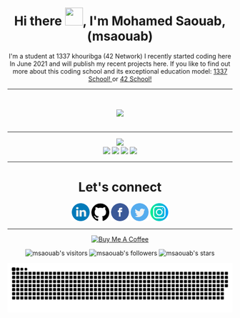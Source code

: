 <h1 align="center">
	Hi there <img src="https://user-images.githubusercontent.com/49567393/149633910-977f6211-103e-4220-b74d-8bf8cd9a896f.gif" width="40" height="40">, I'm Mohamed Saouab, (msaouab)</h1>

<p align="center">
	I'm a student at 1337 khouribga (42 Network) I recently started coding here In June 2021 and will publish my recent projects here. If you 
	like to find out more about this coding school and its exceptional education model: <a href="https://1337.ma/en/" target="_blank">1337 School!		</a> or <a href="https://42.fr/en/homepage/" target="_blank">42 School!</a>
</p>

---

</br>

<p align="center">
	<img src="https://user-images.githubusercontent.com/49567393/132992023-9715d770-4225-497a-9eea-041e3d037186.gif" /><br><br>
</p>

---

<p align="center">
<img height="200em" src="https://github-profile-summary-cards.vercel.app/api/cards/profile-details?username=msaouab&theme=dracula"/><br/>
<img height="203em" src="https://github-profile-summary-cards.vercel.app/api/cards/productive-time?username=msaouab&theme=dracula"/>
<img height="203em" src="https://github-profile-summary-cards.vercel.app/api/cards/stats?username=msaouab&theme=dracula"/>
<img height="203em" src="https://github-profile-summary-cards.vercel.app/api/cards/repos-per-language?username=msaouab&theme=dracula"/>
<img height="203em" src="https://github-profile-summary-cards.vercel.app/api/cards/most-commit-language?username=msaouab&theme=dracula"/>
</p>

---

<h1 align="center">Let's connect</h1>

<p align="center">
	<a href="https://www.linkedin.com/in/msaouab"><img src="/img/linkedin.png" width="40" /></a>
	<a href="https://github.com/msaouab"><img src="/img/github-logo.png" width="40" /></a>
	<a href="https://www.facebook.com/msaouab"><img src="/img/facebook.png" width="40" /></a>
	<a href="https://twitter.com/msaouab"><img src="/img/twitter.png" width="40" /></a>
	<a href="https://www.instagram.com/themedsaouab/"><img src="/img/instagram.png" width="40" /></a>
</p>

---

<div align="center"><a href="https://www.buymeacoffee.com/msaouab" target="_blank"><img src="https://cdn.buymeacoffee.com/buttons/v2/default-yellow.png" alt="Buy Me A Coffee" height="60px" width="217px" ></a></div>
<div align="center">

<p align="center">
	<img alt="msaouab's visitors" src="https://komarev.com/ghpvc/?username=msaouab&color=blue&style=flat&label=visitors" />
	<img alt="msaouab's followers" src="https://img.shields.io/github/followers/msaouab?color=blue" />
	<img alt="msaouab's stars" src="https://img.shields.io/github/stars/msaouab?color=blue" />
</p>

<p align="center"><img src="https://github.com/msaouab/msaouab/blob/output/github-contribution-grid-snake.svg">
</p>
